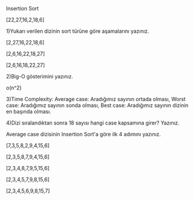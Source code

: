 Insertion Sort

[22,27,16,2,18,6]

1)Yukarı verilen dizinin sort türüne göre aşamalarını yazınız.

[2,27,16,22,18,6]

[2,6,16,22,18,27]

[2,6,16,18,22,27]

2)Big-O gösterimini yazınız.

o(n^2)

3)Time Complexity: Average case: Aradığımız sayının ortada olması, Worst case: Aradığımız sayının sonda olması, Best case: Aradığımız sayının dizinin en başında olması.

4)Dizi sıralandıktan sonra 18 sayısı hangi case kapsamına girer? Yazınız.

Average case
dizisinin Insertion Sort'a göre ilk 4 adımını yazınız.

[7,3,5,8,2,9,4,15,6]

[2,3,5,8,7,9,4,15,6]

[2,3,4,8,7,9,5,15,6]

[2,3,4,5,7,9,8,15,6]

[2,3,4,5,6,9,8,15,7]
